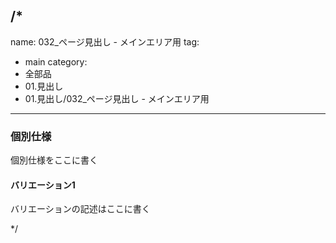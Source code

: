 /*
---
name: 032_ページ見出し - メインエリア用
tag:
  - main
category:
  - 全部品
  - 01.見出し
  - 01.見出し/032_ページ見出し - メインエリア用
---

### 個別仕様

個別仕様をここに書く

#### バリエーション1

バリエーションの記述はここに書く

*/
